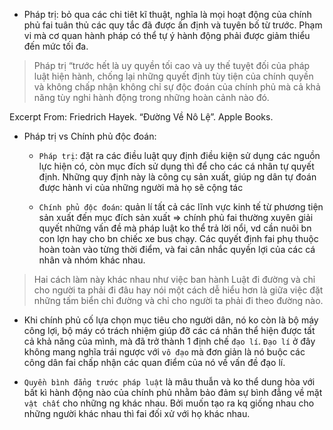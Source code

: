 - Pháp trị: bỏ qua các chi tiêt kĩ thuật, nghĩa là mọi
hoạt động của chính phủ fai tuân thủ các quy tắc đã được
ấn định và tuyên bố từ trước. Phạm vi mà cơ quan hành pháp
có thể tự ý hành động phải được giảm thiểu đến mức tối đa.

> Pháp trị “trước hết là uy quyền tối cao và uy thế tuyệt đối của 
> pháp luật hiện hành, chống lại những quyết định tùy tiện của chính quyền 
> và không chấp nhận không chỉ sự độc đoán của chính phủ mà cả khả năng tùy 
> nghi hành động trong những hoàn cảnh nào đó.
  
  Excerpt From: Friedrich Hayek. “Đường Về Nô Lệ”. Apple Books. 
- Pháp trị vs Chính phủ độc đoán:
    - `Pháp trị`: đặt ra các điều luật quy định điều kiện sử dụng các nguồn
    lực hiện có, còn mục đích sử dụng thì để cho các cá nhân
    tự quyết định. Những quy định này là công cụ sản xuất, giúp
    ng dân tự đoán được hành vi của những người mà họ sẽ cộng tác
   
    - `Chính phủ độc đoán`: quản lí tất cả các lĩnh vực kinh tế từ phương tiện
    sản xuất đến mục đích sản xuất => chính phủ fai thường xuyên giải quyết 
    những vấn đề mà pháp luật ko thể trả lời nổi, vd cần nuôi bn con lợn hay cho
    bn chiếc xe bus chạy. Các quyết định fai phụ thuộc hoàn toàn
    vào từng thời điểm, và fai cân nhắc quyền lợi của các cá nhân và nhóm
    khác nhau.
    
> Hai cách làm này khác nhau như việc ban hành Luật đi đường và chỉ cho người ta phải đi đâu hay nói một cách dễ hiểu hơn 
> là giữa việc đặt những tấm biển chỉ đường và chỉ cho người ta phải đi theo đường nào.
      
- Khi chính phủ cố lựa chọn mục tiêu cho người dân, nó ko còn là bộ máy
công lợi, bộ máy có trách nhiệm giúp đỡ các cá nhân thể hiện được
tất cả khả năng của mình, mà đã trở thành 1 định chế `đạo lí`. `Đạo lí`
ở đây không mang nghĩa trái ngược với `vô đạo` mà đơn giản là nó buộc 
các công dân fai chấp nhận các quan điểm của nó về vấn đề đạo lí.

- `Quyền bình đẳng trước pháp luật` là mâu thuẫn và ko thể dung hòa với bất kì hành động
nào của chính phủ nhằm bảo đảm sự bình đẳng về mặt `vật chất` cho những ng khác nhau. Bởi 
muốn tạo ra kq giống nhau cho những người khác nhau thì fai đối xử với họ khác nhau.